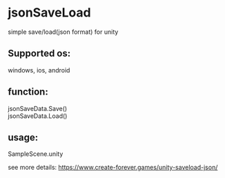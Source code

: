 # jsonSaveLoad
simple save/load(json format) for unity

## Supported os:
windows, ios, android

## function:
jsonSaveData.Save()  
jsonSaveData.Load()

## usage:
SampleScene.unity

see more details: https://www.create-forever.games/unity-saveload-json/
